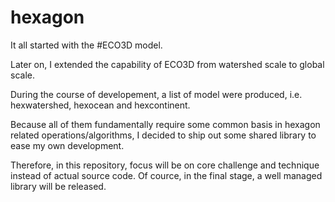 # hexagon

It all started with the #ECO3D model.

Later on, I extended the capability of ECO3D from watershed scale to global scale.

During the course of developement, a list of model were produced, i.e. hexwatershed, hexocean and hexcontinent.

Because all of them fundamentally require some common basis in hexagon related operations/algorithms, I decided to ship out some shared library to ease my own development.

Therefore, in this repository, focus will be on core challenge and technique instead of actual source code. Of cource, in the final stage, a well managed library will be released.

